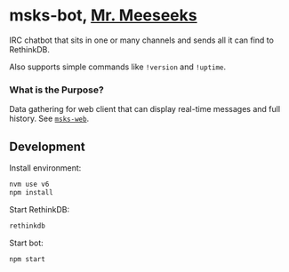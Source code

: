 # msks-bot, [Mr. Meeseeks](https://www.youtube.com/watch?v=qUYvIAP3qQk)

IRC chatbot that sits in one or many channels and sends all it can find to RethinkDB.

Also supports simple commands like `!version` and `!uptime`.

### What is the Purpose?

Data gathering for web client that can display real-time messages and full history. See [`msks-web`](https://github.com/daGrevis/msks-web).

## Development

Install environment:

```sh
nvm use v6
npm install
```

Start RethinkDB:

```sh
rethinkdb
```

Start bot:

```sh
npm start
```
